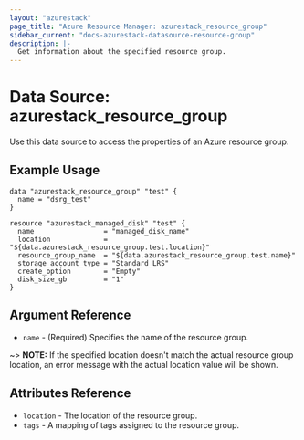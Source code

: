```yaml
---
layout: "azurestack"
page_title: "Azure Resource Manager: azurestack_resource_group"
sidebar_current: "docs-azurestack-datasource-resource-group"
description: |-
  Get information about the specified resource group.
---
```


# Data Source: azurestack_resource_group

Use this data source to access the properties of an Azure resource group.

## Example Usage

```hcl
data "azurestack_resource_group" "test" {
  name = "dsrg_test"
}

resource "azurestack_managed_disk" "test" {
  name                 = "managed_disk_name"
  location             = "${data.azurestack_resource_group.test.location}"
  resource_group_name  = "${data.azurestack_resource_group.test.name}"
  storage_account_type = "Standard_LRS"
  create_option        = "Empty"
  disk_size_gb         = "1"
}
```

## Argument Reference

* `name` - (Required) Specifies the name of the resource group.

~> **NOTE:** If the specified location doesn't match the actual resource group location, an error message with the actual location value will be shown.

## Attributes Reference

* `location` - The location of the resource group.
* `tags` - A mapping of tags assigned to the resource group.
